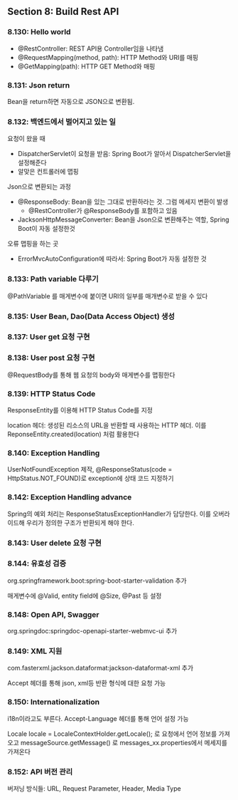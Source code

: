 ## Section 8: Build Rest API
### 8.130: Hello world
- @RestController: REST API용 Controller임을 나타냄
- @RequestMapping(method, path): HTTP Method와 URI를 매핑
- @GetMapping(path): HTTP GET Method와 매핑

### 8.131: Json return
Bean을 return하면 자동으로 JSON으로 변환됨.

### 8.132: 백엔드에서 벌어지고 있는 일
요청이 왔을 때 
- DispatcherServlet이 요청을 받음: Spring Boot가 알아서 DispatcherServlet을 설정해준다
- 알맞은 컨트롤러에 맵핑

Json으로 변환되는 과정
- @ResponseBody: Bean을 있는 그대로 반환하라는 것. 그럼 메세지 변환이 발생
  - @RestController가 @ResponseBody를 포함하고 있음
- JacksonHttpMessageConverter: Bean을 Json으로 변환해주는 역할, Spring Boot이 자동 설정한것

오류 맵핑을 하는 곳
- ErrorMvcAutoConfiguration에 따라서: Spring Boot가 자동 설정한 것

### 8.133: Path variable 다루기
@PathVariable 를 매게변수에 붙이면 URI의 일부를 매개변수로 받을 수 있다

### 8.135: User Bean, Dao(Data Access Object) 생성

### 8.137: User get 요청 구현

### 8.138: User post 요청 구현
@RequestBody를 통해 웹 요청의 body와 매게변수를 맵핑한다

### 8.139: HTTP Status Code
ResponseEntity<Entity>를 이용해 HTTP Status Code를 지정

location 헤더: 생성된 리소스의 URL을 반환할 때 사용하는 HTTP 헤더. 이를 ReponseEntity.created(location) 처럼 활용한다

### 8.140: Exception Handling
UserNotFoundException 제작, @ResponseStatus(code = HttpStatus.NOT_FOUND)로 exception에 상태 코드 지정하기

### 8.142: Exception Handling advance
Spring의 예외 처리는 ResponseStatusExceptionHandler가 담당한다.
이를 오버라이드해 우리가 정의한 구조가 반환되게 해야 한다.

### 8.143: User delete 요청 구현

### 8.144: 유효성 검증
org.springframework.boot:spring-boot-starter-validation 추가

매게변수에 @Valid, entity field에 @Size, @Past 등 설정 

### 8.148: Open API, Swagger
org.springdoc:springdoc-openapi-starter-webmvc-ui 추가

### 8.149: XML 지원
com.fasterxml.jackson.dataformat:jackson-dataformat-xml 추가

Accept 헤더를 통해 json, xml등 반환 형식에 대한 요청 가능

### 8.150: Internationalization
i18n이라고도 부른다.
Accept-Language 헤더를 통해 언어 설정 가능

Locale locale = LocaleContextHolder.getLocale(); 로 요청에서 언어 정보를 가져오고
messageSource.getMessage() 로 messages_xx.properties에서 메세지를 가져온다

### 8.152: API 버전 관리
버저닝 방식들: URL, Request Parameter, Header, Media Type